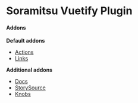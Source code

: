 # Soramitsu Vuetify Plugin

#### Addons

**Default addons**

- [Actions](https://github.com/storybookjs/storybook/tree/master/addons/actions)
- [Links](https://github.com/storybookjs/storybook/tree/master/addons/links)

**Additional addons**

- [Docs](https://github.com/storybookjs/storybook/tree/master/addons/docs)
- [StorySource](https://github.com/storybookjs/storybook/tree/master/addons/storysource)
- [Knobs](https://github.com/storybookjs/storybook/tree/master/addons/knobs)
